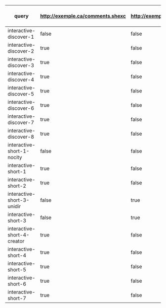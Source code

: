 | query                       | http://exemple.ca/comments.shexc | http://exemple.ca/knows.shexc | http://exemple.ca/likes.shexc | http://exemple.ca/posts.shexc | http://exemple.ca/profile.shexc | can prune domain |
| --------------------------- | -------------------------------- | ----------------------------- | ----------------------------- | ----------------------------- | ------------------------------- | ---------------- |
| interactive-discover-1      | false                            | false                         | false                         | true                          | false                           | true             |
| interactive-discover-2      | true                             | false                         | false                         | true                          | false                           | true             |
| interactive-discover-3      | true                             | false                         | false                         | true                          | false                           | false            |
| interactive-discover-4      | true                             | false                         | false                         | false                         | false                           | false            |
| interactive-discover-5      | true                             | false                         | false                         | true                          | false                           | true             |
| interactive-discover-6      | true                             | false                         | false                         | true                          | true                            | false            |
| interactive-discover-7      | true                             | false                         | false                         | true                          | true                            | true             |
| interactive-discover-8      | true                             | false                         | false                         | true                          | true                            | true             |
| interactive-short-1-nocity  | false                            | false                         | false                         | false                         | true                            | true             |
| interactive-short-1         | true                             | false                         | false                         | true                          | true                            | false            |
| interactive-short-2         | true                             | false                         | false                         | true                          | true                            | false            |
| interactive-short-3-unidir  | false                            | true                          | false                         | false                         | true                            | false            |
| interactive-short-3         | false                            | true                          | false                         | false                         | true                            | true             |
| interactive-short-4-creator | true                             | false                         | false                         | true                          | false                           | true             |
| interactive-short-4         | true                             | false                         | false                         | true                          | false                           | true             |
| interactive-short-5         | true                             | false                         | false                         | true                          | true                            | false            |
| interactive-short-6         | true                             | false                         | false                         | true                          | true                            | false            |
| interactive-short-7         | true                             | false                         | false                         | true                          | true                            | false            |